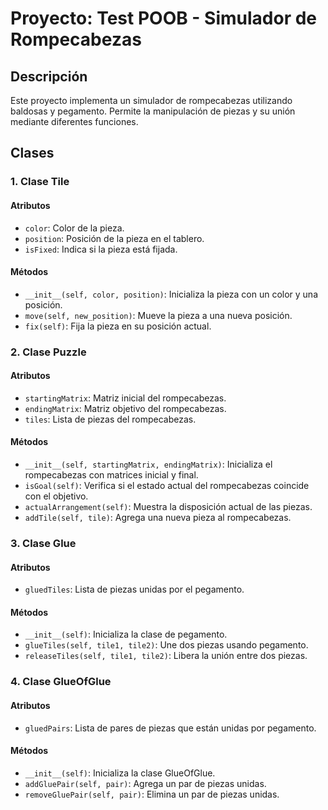 # Proyecto: Test POOB - Simulador de Rompecabezas

## Descripción
Este proyecto implementa un simulador de rompecabezas utilizando baldosas y pegamento. Permite la manipulación de piezas y su unión mediante diferentes funciones.

## Clases

### 1. Clase Tile

#### Atributos
- `color`: Color de la pieza.
- `position`: Posición de la pieza en el tablero.
- `isFixed`: Indica si la pieza está fijada.

#### Métodos
- `__init__(self, color, position)`: Inicializa la pieza con un color y una posición.
- `move(self, new_position)`: Mueve la pieza a una nueva posición.
- `fix(self)`: Fija la pieza en su posición actual.

### 2. Clase Puzzle

#### Atributos
- `startingMatrix`: Matriz inicial del rompecabezas.
- `endingMatrix`: Matriz objetivo del rompecabezas.
- `tiles`: Lista de piezas del rompecabezas.

#### Métodos
- `__init__(self, startingMatrix, endingMatrix)`: Inicializa el rompecabezas con matrices inicial y final.
- `isGoal(self)`: Verifica si el estado actual del rompecabezas coincide con el objetivo.
- `actualArrangement(self)`: Muestra la disposición actual de las piezas.
- `addTile(self, tile)`: Agrega una nueva pieza al rompecabezas.

### 3. Clase Glue

#### Atributos
- `gluedTiles`: Lista de piezas unidas por el pegamento.

#### Métodos
- `__init__(self)`: Inicializa la clase de pegamento.
- `glueTiles(self, tile1, tile2)`: Une dos piezas usando pegamento.
- `releaseTiles(self, tile1, tile2)`: Libera la unión entre dos piezas.

### 4. Clase GlueOfGlue

#### Atributos
- `gluedPairs`: Lista de pares de piezas que están unidas por pegamento.

#### Métodos
- `__init__(self)`: Inicializa la clase GlueOfGlue.
- `addGluePair(self, pair)`: Agrega un par de piezas unidas.
- `removeGluePair(self, pair)`: Elimina un par de piezas unidas.

